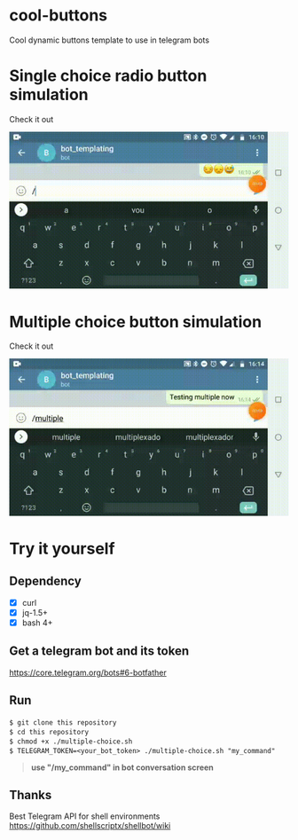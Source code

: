 # cool-buttons
Cool dynamic buttons template to use in telegram bots

# Single choice radio button simulation
Check it out

![one](imgs/t2.gif)

# Multiple choice button simulation
Check it out

![multiple](imgs/t1.gif)

# Try it yourself
## Dependency
- [x] curl  
- [x] jq-1.5+  
- [x] bash 4+  

## Get a telegram bot and its token
https://core.telegram.org/bots#6-botfather

## Run

`$ git clone this repository`  
`$ cd this repository`  
`$ chmod +x ./multiple-choice.sh`  
`$ TELEGRAM_TOKEN=<your_bot_token> ./multiple-choice.sh "my_command"`  

>**use "/my_command" in bot conversation screen**

## Thanks
Best Telegram API for shell environments  
https://github.com/shellscriptx/shellbot/wiki
